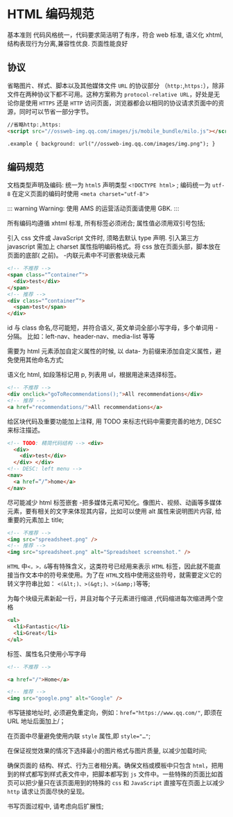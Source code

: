 # HTML 编码规范

基本准则 代码风格统一，代码要求简洁明了有序，符合 web 标准, 语义化 xhtml, 结构表现行为分离,兼容性优良. 页面性能良好

## 协议

省略图片、样式、脚本以及其他媒体文件 `URL` 的协议部分 （`http:`,`https:`），除非文件在两种协议下都不可用。这种方案称为 `protocol-relative URL`，好处是无论你是使用 `HTTPS` 还是 `HTTP` 访问页面，浏览器都会以相同的协议请求页面中的资源，同时可以节省一部分字节。

```html
//省略http:,https:
<script src="//ossweb-img.qq.com/images/js/mobile_bundle/milo.js"></script>

.example { background: url("//ossweb-img.qq.com/images/img.png"); }
```

## 编码规范

文档类型声明及编码: 统一为 `html5` 声明类型 `<!DOCTYPE html>` ; 编码统一为 `utf-8`
在定义页面的编码时使用 `<meta charset="utf-8">`

::: warning
Warning: 使用 AMS 的运营活动页面请使用 GBK.
:::

所有编码均遵循 xhtml 标准, 所有标签必须闭合; 属性值必须用双引号包括;

引入 css 文件或 JavaScript 文件时, 须略去默认 type 声明. 引入第三方 javascript 需加上 charset 属性指明编码格式。将 css 放在页面头部，脚本放在页面的底部( </body>之前)。 -内联元素中不可嵌套块级元素

```html
<!-- 不推荐 -->
<span class="”container”">
  <div>test</div>
</span>
<!-- 推荐 -->
<div class="”container”">
  <span>test</span>
</div>
```

id 与 class 命名,尽可能短，并符合语义, 英文单词全部小写字母，多个单词用 - 分隔。
比如：left-nav、header-nav、media-list 等等

需要为 html 元素添加自定义属性的时候, 以 data- 为前缀来添加自定义属性，避免使用其他命名方式;

语义化 html, 如段落标记用 p, 列表用 ul，根据用途来选择标签。

```html
<!-- 不推荐 -->
<div onclick="goToRecommendations();">All recommendations</div>
<!-- 推荐 -->
<a href="recommendations/">All recommendations</a>
```

给区块代码及重要功能加上注释, 用 TODO 来标志代码中需要完善的地方, DESC 来标注描述。

```html
<!-- TODO: 精简代码结构 --> <div>
  <div>
    <div>test</div>
  </div> </div>
<!-- DESC: left menu -->
<nav>
  <a href=”/”>home</a>
</nav>
```

尽可能减少 html 标签嵌套 -把多媒体元素可知化。像图片、视频、动画等多媒体元素，要有相关的文字来体现其内容，比如<img>可以使用 alt 属性来说明图片内容, 给重要的元素加上 title;

```html
<!-- 不推荐 -->
<img src="spreadsheet.png" />
<!-- 推荐 -->
<img src="spreadsheet.png" alt="Spreadsheet screenshot." />
```

`HTML` 中`<，>，&`等有特殊含义，这类符号已经用来表示 `HTML` 标签，因此就不能直接当作文本中的符号来使用。为了在 `HTML`文档中使用这些符号，就需要定义它的转义字符串比如： `<(&lt;)、>(&gt;)、>(&amp;)`等等;

为每个块级元素新起一行，并且对每个子元素进行缩进 ,代码缩进每次缩进两个空格

```html
<ul>
  <li>Fantastic</li>
  <li>Great</li>
</ul>
```

标签、属性名只使用小写字母

```html
<!-- 不推荐 -->

<a href="/">Home</a>

<!-- 推荐 -->
<img src="google.png" alt="Google" />
```

书写链接地址时, 必须避免重定向，例如：`href="https://www.qq.com/"`, 即须在 URL 地址后面加上/；

在页面中尽量避免使用内联 `style` 属性,即 `style="…"`;

在保证视觉效果的情况下选择最小的图片格式与图片质量, 以减少加载时间;

确保页面的 结构、样式、行为三者相分离。确保文档或模板中只包含 `html`，把用到的样式都写到样式表文件中，把脚本都写到 `js` 文件中。一些特殊的页面比如首页可以把少量只在该页面用到的特殊的 `css` 和 `JavaScript` 直接写在页面上以减少 `http` 请求让页面尽快的呈现。

书写页面过程中, 请考虑向后扩展性;
